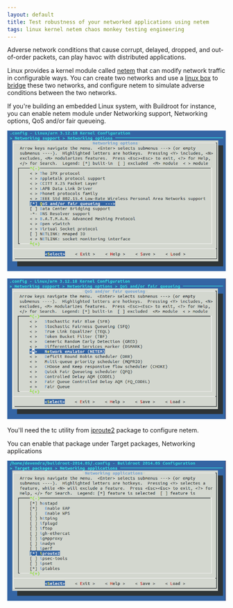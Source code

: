```yaml
---
layout: default
title: Test robustness of your networked applications using netem
tags: linux kernel netem chaos monkey testing engineering
---
```


Adverse network conditions that cause corrupt, delayed, dropped, and out-of-order packets, can play havoc with distributed applications.

Linux provides a kernel module called [netem](http://www.linuxfoundation.org/collaborate/workgroups/networking/netem) that can modify network traffic in configurable ways. You can create two networks and use a [linux box](https://delog.wordpress.com/2014/09/03/linux-network-connection-bridging/) to [bridge](http://www.linuxfoundation.org/collaborate/workgroups/networking/bridge) these two networks, and configure netem to simulate adverse conditions between the two networks.

If you're building an embedded Linux system, with Buildroot for instance, you can enable netem module under Networking support, Networking options, QoS and/or fair queueing.

![QoS and/or fair queuing](/assets/img/buildroot-kernel-networking-options-qos.png)

![netem](/assets/img/buildroot-kernel-networking-options-netem.png)

You'll need the tc utility from [iproute2](http://www.linuxfoundation.org/collaborate/workgroups/networking/iproute2) package to configure netem.

You can enable that package under Target packages, Networking applications

![iproute2](/assets/img/buildroot-packages-iproute2.png)
